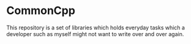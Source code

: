 # CommonCpp
This repository is a set of libraries which holds everyday tasks which a developer such as myself might not want to write over and over again.

